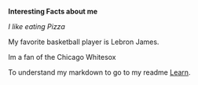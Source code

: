 **Interesting Facts about me**

*I like eating Pizza*

My favorite basketball player is Lebron James.



Im a fan of the Chicago Whitesox

To understand my markdown to go to my readme [Learn](https://github.com/okob93/Markdown/blob/main/README.md).
